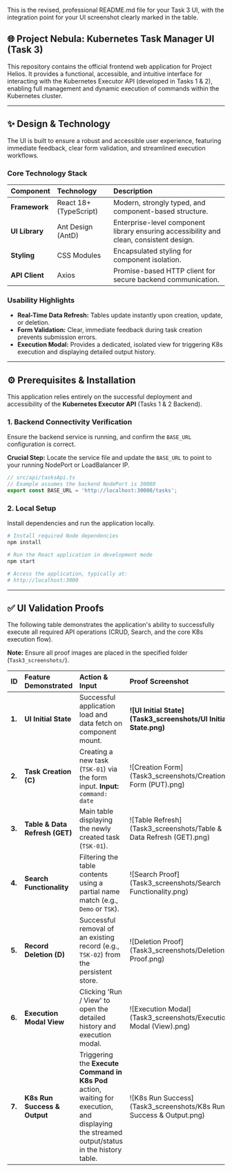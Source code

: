 This is the revised, professional README.md file for your Task 3 UI, with the integration point for your UI screenshot clearly marked in the table.

## 🌐 Project Nebula: Kubernetes Task Manager UI (Task 3)

This repository contains the official frontend web application for Project Helios. It provides a functional, accessible, and intuitive interface for interacting with the Kubernetes Executor API (developed in Tasks 1 & 2), enabling full management and dynamic execution of commands within the Kubernetes cluster.

---

## ✨ Design & Technology

The UI is built to ensure a robust and accessible user experience, featuring immediate feedback, clear form validation, and streamlined execution workflows.

### Core Technology Stack

| Component | Technology | Description |
| :--- | :--- | :--- |
| **Framework** | React 18+ (TypeScript) | Modern, strongly typed, and component-based structure. |
| **UI Library** | Ant Design (AntD) | Enterprise-level component library ensuring accessibility and clean, consistent design. |
| **Styling** | CSS Modules | Encapsulated styling for component isolation. |
| **API Client** | Axios | Promise-based HTTP client for secure backend communication. |

### Usability Highlights
*   **Real-Time Data Refresh:** Tables update instantly upon creation, update, or deletion.
*   **Form Validation:** Clear, immediate feedback during task creation prevents submission errors.
*   **Execution Modal:** Provides a dedicated, isolated view for triggering K8s execution and displaying detailed output history.

---

## ⚙️ Prerequisites & Installation

This application relies entirely on the successful deployment and accessibility of the **Kubernetes Executor API** (Tasks 1 & 2 Backend).

### 1. Backend Connectivity Verification

Ensure the backend service is running, and confirm the `BASE_URL` configuration is correct.

**Crucial Step:** Locate the service file and update the `BASE_URL` to point to your running NodePort or LoadBalancer IP.

```typescript
// src/api/tasksApi.ts
// Example assumes the backend NodePort is 30080
export const BASE_URL = 'http://localhost:30080/tasks'; 
```

### 2. Local Setup

Install dependencies and run the application locally.

```bash
# Install required Node dependencies
npm install

# Run the React application in development mode
npm start

# Access the application, typically at:
# http://localhost:3000
```

---

## ✅ UI Validation Proofs

The following table demonstrates the application's ability to successfully execute all required API operations (CRUD, Search, and the core K8s execution flow).

**Note:** Ensure all proof images are placed in the specified folder (`Task3_screenshots/`).

| ID | Feature Demonstrated | Action & Input | Proof Screenshot |
| :--- | :--- | :--- | :--- |
| **1.** | **UI Initial State** | Successful application load and data fetch on component mount. | **![UI Initial State](Task3_screenshots/UI Initial State.png)** |
| **2.** | **Task Creation (C)** | Creating a new task (`TSK-01`) via the form input. **Input:** `command: date` | ![Creation Form](Task3_screenshots/Creation Form (PUT).png) |
| **3.** | **Table & Data Refresh (GET)** | Main table displaying the newly created task (`TSK-01`). | ![Table Refresh](Task3_screenshots/Table & Data Refresh (GET).png) |
| **4.** | **Search Functionality** | Filtering the table contents using a partial name match (e.g., `Demo` or `TSK`). | ![Search Proof](Task3_screenshots/Search Functionality.png) |
| **5.** | **Record Deletion (D)** | Successful removal of an existing record (e.g., `TSK-02`) from the persistent store. | ![Deletion Proof](Task3_screenshots/Deletion Proof.png) |
| **6.** | **Execution Modal View** | Clicking 'Run / View' to open the detailed history and execution modal. | ![Execution Modal](Task3_screenshots/Execution Modal (View).png) |
| **7.** | **K8s Run Success & Output** | Triggering the **Execute Command in K8s Pod** action, waiting for execution, and displaying the streamed output/status in the history table. | ![K8s Run Success](Task3_screenshots/K8s Run Success & Output.png) |
